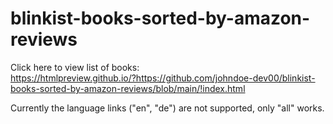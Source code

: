 # blinkist-books-sorted-by-amazon-reviews

Click here to view list of books:  
https://htmlpreview.github.io/?https://github.com/johndoe-dev00/blinkist-books-sorted-by-amazon-reviews/blob/main/!index.html

Currently the language links ("en", "de") are not supported, only "all" works.
